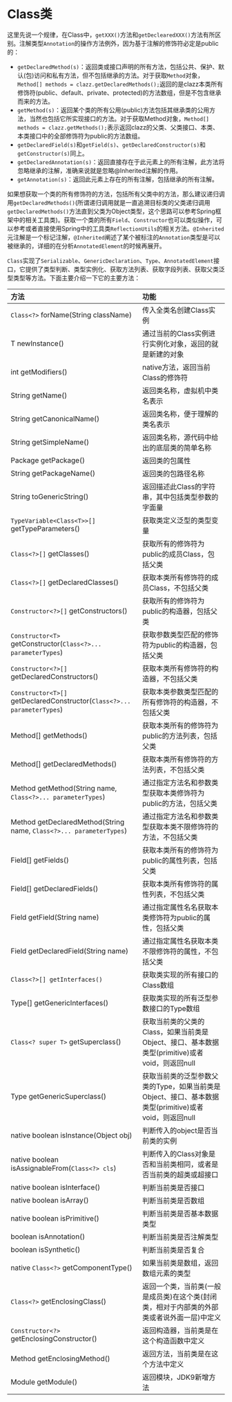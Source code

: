 # Class类

这里先说一个规律，在Class中，`getXXX()`方法和`getDeclearedXXX()`方法有所区别。注解类型`Annotation`的操作方法例外，因为基于注解的修饰符必定是public的：

* `getDeclaredMethod(s)`：返回类或接口声明的所有方法，包括公共、保护、默认\(包\)访问和私有方法，但不包括继承的方法。对于获取`Method`对象，`Method[] methods = clazz.getDeclaredMethods();`返回的是clazz本类所有修饰符\(public、default、private、protected\)的方法数组，但是不包含继承而来的方法。
* `getMethod(s)`：返回某个类的所有公用\(public\)方法包括其继承类的公用方法，当然也包括它所实现接口的方法。对于获取Method对象，`Method[] methods = clazz.getMethods();`表示返回clazz的父类、父类接口、本类、本类接口中的全部修饰符为public的方法数组。
* `getDeclaredField(s)`和`getField(s)`、`getDeclaredConstructor(s)`和`getConstructor(s)`同上。
* `getDeclaredAnnotation(s)`：返回直接存在于此元素上的所有注解，此方法将忽略继承的注解，准确来说就是忽略@Inherited注解的作用。
* `getAnnotation(s)`：返回此元素上存在的所有注解，包括继承的所有注解。

如果想获取一个类的所有修饰符的方法，包括所有父类中的方法，那么建议递归调用`getDeclaredMethods()`\(所谓递归调用就是一直追溯目标类的父类递归调用`getDeclaredMethods()`方法直到父类为Object类型，这个思路可以参考Spring框架中的相关工具类\)。获取一个类的所有`Field`、`Constructor`也可以类似操作，可以参考或者直接使用Spring中的工具类`ReflectionUtils`的相关方法。`@Inherited`元注解是一个标记注解，`@Inherited`阐述了某个被标注的`Annotation`类型是可以被继承的，详细的在分析`AnnotatedElement`的时候再展开。

`Class`实现了`Serializable`、`GenericDeclaration`、`Type`、`AnnotatedElement`接口，它提供了类型判断、类型实例化、获取方法列表、获取字段列表、获取父类泛型类型等方法。下面主要介绍一下它的主要方法：

| 方法 | 功能 |
| :--- | :--- |
| `Class<?>` forName\(String className\) | 传入全类名创建Class实例 |
| T newInstance\(\) | 通过当前的Class实例进行实例化对象，返回的就是新建的对象 |
| int getModifiers\(\) | native方法，返回当前Class的修饰符 |
| String getName\(\) | 返回类名称，虚拟机中类名表示 |
| String getCanonicalName\(\) | 返回类名称，便于理解的类名表示 |
| String getSimpleName\(\) | 返回类名称，源代码中给出的底层类的简单名称 |
| Package getPackage\(\) | 返回类的包属性 |
| String getPackageName\(\) | 返回类的包路径名称 |
| String toGenericString\(\) | 返回描述此Class的字符串，其中包括类型参数的字面量 |
| `TypeVariable<Class<T>>[]` getTypeParameters\(\) | 获取类定义泛型的类型变量 |
| `Class<?>[]` getClasses\(\) | 获取所有的修饰符为public的成员Class，包括父类 |
| `Class<?>[]` getDeclaredClasses\(\) | 获取本类所有修饰符的成员Class，不包括父类 |
| `Constructor<?>[]` getConstructors\(\) | 获取所有的修饰符为public的构造器，包括父类 |
| `Constructor<T>` getConstructor\(`Class<?>... parameterTypes`\) | 获取参数类型匹配的修饰符为public的构造器，包括父类 |
| `Constructor<?>[]` getDeclaredConstructors\(\) | 获取本类所有修饰符的构造器，不包括父类 |
| `Constructor<T>[]` getDeclaredConstructor\(`Class<?>... parameterTypes`\) | 获取本类参数类型匹配的所有修饰符的构造器，不包括父类 |
| Method\[\] getMethods\(\) | 获取本类所有的修饰符为public的方法列表，包括父类 |
| Method\[\] getDeclaredMethods\(\) | 获取本类所有修饰符的方法列表，不包括父类 |
| Method getMethod\(String name, `Class<?>... parameterTypes`\) | 通过指定方法名和参数类型获取本类修饰符为public的方法，包括父类 |
| Method getDeclaredMethod\(String name, `Class<?>... parameterTypes`\) | 通过指定方法名和参数类型获取本类不限修饰符的方法，不包括父类 |
| Field\[\] getFields\(\) | 获取本类所有的修饰符为public的属性列表，包括父类 |
| Field\[\] getDeclaredFields\(\) | 获取本类所有修饰符的属性列表，不包括父类 |
| Field getField\(String name\) | 通过指定属性名名获取本类修饰符为public的属性，包括父类 |
| Field getDeclaredField\(String name\) | 通过指定属性名获取本类不限修饰符的属性，不包括父类 |
| `Class<?>[] getInterfaces()` | 获取类实现的所有接口的Class数组 |
| Type\[\] getGenericInterfaces\(\) | 获取类实现的所有泛型参数接口的Type数组 |
| `Class<? super T>` getSuperclass\(\) | 获取当前类的父类的Class，如果当前类是Object、接口、基本数据类型\(primitive\)或者void，则返回null |
| Type getGenericSuperclass\(\) | 获取当前类的泛型参数父类的Type，如果当前类是Object、接口、基本数据类型\(primitive\)或者void，则返回null |
| native boolean isInstance\(Object obj\) | 判断传入的object是否当前类的实例 |
| native boolean isAssignableFrom\(`Class<?> cls`\) | 判断传入的Class对象是否和当前类相同，或者是否当前类的超类或超接口 |
| native boolean isInterface\(\) | 判断当前类是否接口 |
| native boolean isArray\(\) | 判断当前类是否数组 |
| native boolean isPrimitive\(\) | 判断当前类是否基本数据类型 |
| boolean isAnnotation\(\) | 判断当前类是否注解类型 |
| boolean isSynthetic\(\) | 判断当前类是否复合 |
| native `Class<?>` getComponentType\(\) | 如果当前类是数组，返回数组元素的类型 |
| `Class<?>` getEnclosingClass\(\) | 返回一个类，当前类\(一般是成员类\)在这个类\(封闭类，相对于内部类的外部类或者说外面一层\)中定义 |
| `Constructor<?>` getEnclosingConstructor\(\) | 返回构造器，当前类是在这个构造函数中定义 |
| Method getEnclosingMethod\(\) | 返回方法，当前类是在这个方法中定义 |
| Module getModule\(\) | 返回模块，JDK9新增方法 |








